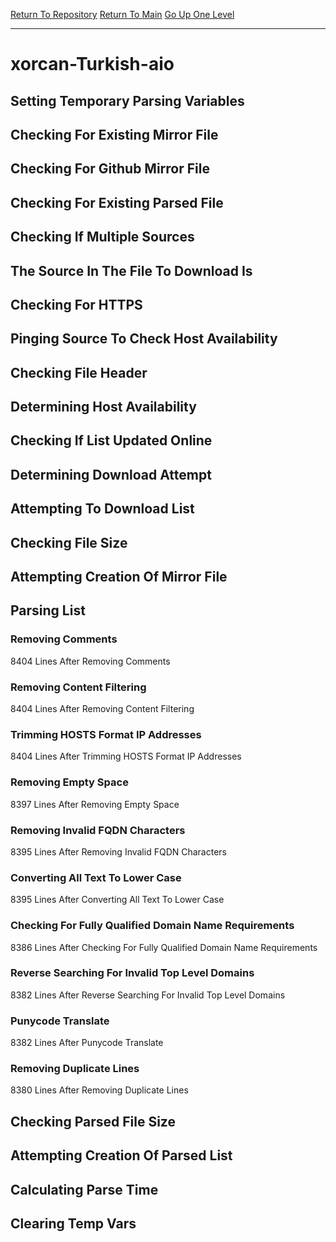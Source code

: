 [Return To Repository](https://github.com/bast69/piholeparser/)
[Return To Main](https://github.com/bast69/piholeparser/blob/master/RecentRunLogs/Mainlog.md)
[Go Up One Level](https://github.com/bast69/piholeparser/blob/master/RecentRunLogs/TopLevelScripts/30-Processing-External-Blacklists.md)
____________________________________
# xorcan-Turkish-aio
## Setting Temporary Parsing Variables
## Checking For Existing Mirror File
## Checking For Github Mirror File
## Checking For Existing Parsed File
## Checking If Multiple Sources
## The Source In The File To Download Is
## Checking For HTTPS
## Pinging Source To Check Host Availability
## Checking File Header
## Determining Host Availability
## Checking If List Updated Online
## Determining Download Attempt
## Attempting To Download List
## Checking File Size
## Attempting Creation Of Mirror File
## Parsing List
### Removing Comments
8404 Lines After Removing Comments
### Removing Content Filtering
8404 Lines After Removing Content Filtering
### Trimming HOSTS Format IP Addresses
8404 Lines After Trimming HOSTS Format IP Addresses
### Removing Empty Space
8397 Lines After Removing Empty Space
### Removing Invalid FQDN Characters
8395 Lines After Removing Invalid FQDN Characters
### Converting All Text To Lower Case
8395 Lines After Converting All Text To Lower Case
### Checking For Fully Qualified Domain Name Requirements
8386 Lines After Checking For Fully Qualified Domain Name Requirements
### Reverse Searching For Invalid Top Level Domains
8382 Lines After Reverse Searching For Invalid Top Level Domains
### Punycode Translate
8382 Lines After Punycode Translate
### Removing Duplicate Lines
8380 Lines After Removing Duplicate Lines
## Checking Parsed File Size
## Attempting Creation Of Parsed List
## Calculating Parse Time
## Clearing Temp Vars
